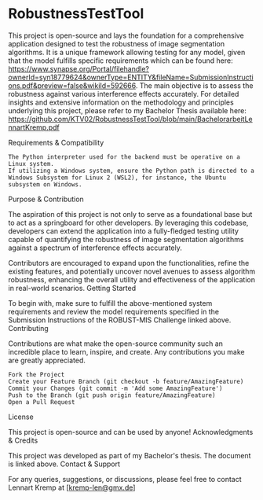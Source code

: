 # RobustnessTestTool


This project is open-source and lays the foundation for a comprehensive application designed to test the robustness of image segmentation algorithms. It is a unique framework allowing testing for any model, given that the model fulfills specific requirements which can be found here: https://www.synapse.org/Portal/filehandle?ownerId=syn18779624&ownerType=ENTITY&fileName=SubmissionInstructions.pdf&preview=false&wikiId=592666. The main objective is to assess the robustness against various interference effects accurately. For detailed insights and extensive information on the methodology and principles underlying this project, please refer to my Bachelor Thesis available here: https://github.com/KTV02/RobustnessTestTool/blob/main/BachelorarbeitLennartKremp.pdf

Requirements & Compatibility

    The Python interpreter used for the backend must be operative on a Linux system.
    If utilizing a Windows system, ensure the Python path is directed to a Windows Subsystem for Linux 2 (WSL2), for instance, the Ubuntu subsystem on Windows.

Purpose & Contribution

The aspiration of this project is not only to serve as a foundational base but to act as a springboard for other developers. By leveraging this codebase, developers can extend the application into a fully-fledged testing utility capable of quantifying the robustness of image segmentation algorithms against a spectrum of interference effects accurately.

Contributors are encouraged to expand upon the functionalities, refine the existing features, and potentially uncover novel avenues to assess algorithm robustness, enhancing the overall utility and effectiveness of the application in real-world scenarios.
Getting Started

To begin with, make sure to fulfill the above-mentioned system requirements and review the model requirements specified in the Submission Instructions of the ROBUST-MIS Challenge linked above. 
Contributing

Contributions are what make the open-source community such an incredible place to learn, inspire, and create. Any contributions you make are greatly appreciated.

    Fork the Project
    Create your Feature Branch (git checkout -b feature/AmazingFeature)
    Commit your Changes (git commit -m 'Add some AmazingFeature')
    Push to the Branch (git push origin feature/AmazingFeature)
    Open a Pull Request

License

This project is open-source and can be used by anyone!
Acknowledgments & Credits

This project was developed as part of my Bachelor's thesis. The document is linked above.
Contact & Support

For any queries, suggestions, or discussions, please feel free to contact Lennart Kremp at [kremp-len@gmx.de]
